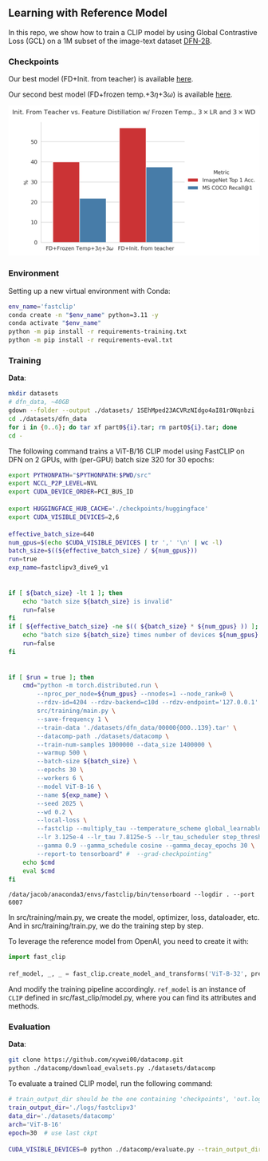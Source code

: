 ## Learning with Reference Model

In this repo, we show how to train a CLIP model by using Global Contrastive Loss (GCL) on a 1M subset of the image-text dataset [DFN-2B](https://huggingface.co/datasets/apf1/datafilteringnetworks_2b).

### Checkpoints

Our best model (FD+Init. from teacher) is available [here](https://huggingface.co/jacob-helwig/clip_with_reference/blob/main/fastclip_dist0.5feature_teacherInit_ImageNet_1k%3D0.5684-MSCOCO%3D0.3744.pt).

Our second best model (FD+frozen temp.+$3\eta$+$3\omega$) is available [here](https://huggingface.co/jacob-helwig/clip_with_reference/blob/main/fastclip_dist0.5feature_lockLogit100_3xLR_3xWD_ImageNet_1k%3D0.39926-MSCOCO%3D0.2180.pt).

![](notebooks/plots/InitFromTeachervsFeatureDistillationwFrozenTemp3timesLRand3timesWD.png)

### Environment

Setting up a new virtual environment with Conda:
````bash
env_name='fastclip'
conda create -n "$env_name" python=3.11 -y
conda activate "$env_name"
python -m pip install -r requirements-training.txt
python -m pip install -r requirements-eval.txt
````

### Training

**Data**:
```bash
mkdir datasets
# dfn_data, ~40GB
gdown --folder --output ./datasets/ 1SEhMped23ACVRzNIdgo4aI81rONqnbzi
cd ./datasets/dfn_data
for i in {0..6}; do tar xf part0${i}.tar; rm part0${i}.tar; done
cd -
```

The following command trains a ViT-B/16 CLIP model using FastCLIP on DFN on 2 GPUs, with (per-GPU) batch size 320 for 30 epochs:
```bash
export PYTHONPATH="$PYTHONPATH:$PWD/src"
export NCCL_P2P_LEVEL=NVL
export CUDA_DEVICE_ORDER=PCI_BUS_ID

export HUGGINGFACE_HUB_CACHE='./checkpoints/huggingface'
export CUDA_VISIBLE_DEVICES=2,6

effective_batch_size=640
num_gpus=$(echo $CUDA_VISIBLE_DEVICES | tr ',' '\n' | wc -l)
batch_size=$((${effective_batch_size} / ${num_gpus}))
run=true
exp_name=fastclipv3_dive9_v1


if [ ${batch_size} -lt 1 ]; then
    echo "batch size ${batch_size} is invalid"
    run=false
fi
if [ ${effective_batch_size} -ne $(( ${batch_size} * ${num_gpus} )) ]; then
    echo "batch size ${batch_size} times number of devices ${num_gpus} is not equal to effective batch size ${effective_batch_size}"
    run=false
fi


if [ $run = true ]; then
    cmd="python -m torch.distributed.run \
        --nproc_per_node=${num_gpus} --nnodes=1 --node_rank=0 \
        --rdzv-id=4204 --rdzv-backend=c10d --rdzv-endpoint='127.0.0.1' \
        src/training/main.py \
        --save-frequency 1 \
        --train-data './datasets/dfn_data/00000{000..139}.tar' \
        --datacomp-path ./datasets/datacomp \
        --train-num-samples 1000000 --data_size 1400000 \
        --warmup 500 \
        --batch-size ${batch_size} \
        --epochs 30 \
        --workers 6 \
        --model ViT-B-16 \
        --name ${exp_name} \
        --seed 2025 \
        --wd 0.2 \
        --local-loss \
        --fastclip --multiply_tau --temperature_scheme global_learnable \
        --lr 3.125e-4 --lr_tau 7.8125e-5 --lr_tau_scheduler step_thresh --rho 11.0 \
        --gamma 0.9 --gamma_schedule cosine --gamma_decay_epochs 30 \
        --report-to tensorboard" #  --grad-checkpointing"
    echo $cmd
    eval $cmd
fi
```

```
/data/jacob/anaconda3/envs/fastclip/bin/tensorboard --logdir . --port 6007
```

In src/training/main.py, we create the model, optimizer, loss, dataloader, etc. And in src/training/train.py, we do the training step by step.

To leverage the reference model from OpenAI, you need to create it with:
```python
import fast_clip

ref_model, _, _ = fast_clip.create_model_and_transforms('ViT-B-32', pretrained='openai')
```
And modify the training pipeline accordingly. `ref_model` is an instance of `CLIP` defined in src/fast_clip/model.py, where you can find its attributes and methods.

### Evaluation

**Data**:
```bash
git clone https://github.com/xywei00/datacomp.git
python ./datacomp/download_evalsets.py ./datasets/datacomp
```

To evaluate a trained CLIP model, run the following command:
```bash
# train_output_dir should be the one containing 'checkpoints', 'out.log', etc.
train_output_dir='./logs/fastclipv3'
data_dir='./datasets/datacomp'
arch='ViT-B-16'
epoch=30  # use last ckpt

CUDA_VISIBLE_DEVICES=0 python ./datacomp/evaluate.py --train_output_dir "${train_output_dir}" --data_dir "${data_dir}" --epoch "${epoch}" --arch "${arch}"
```
